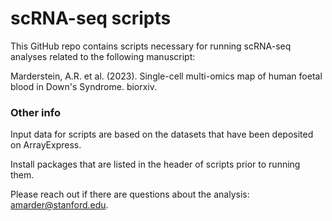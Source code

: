 # scRNA-seq scripts

This GitHub repo contains scripts necessary for running scRNA-seq analyses related to the following manuscript:

Marderstein, A.R. et al. (2023). Single-cell multi-omics map of human foetal blood in Down's Syndrome. biorxiv.

### Other info

Input data for scripts are based on the datasets that have been deposited on ArrayExpress.

Install packages that are listed in the header of scripts prior to running them.

Please reach out if there are questions about the analysis: amarder@stanford.edu.